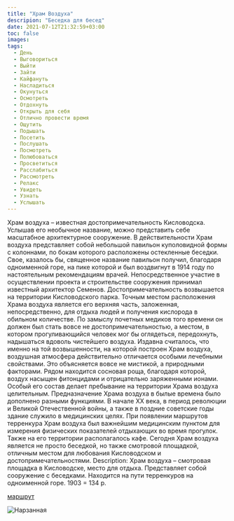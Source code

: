 ```yaml
---
title: "Храм Воздуха"
descripion: "Беседка для бесед"
date: 2021-07-12T21:32:59+03:00
toc: false
images:
tags:
  - День
  - Выговориться
  - Выйти
  - Зайти
  - Кайфануть
  - Насладиться
  - Окунуться
  - Осмотреть
  - Отдохнуть
  - Открыть для себя
  - Отлично провести время
  - Ощутить
  - Подышать
  - Посетить
  - Послушать 
  - Посмотреть
  - Полюбоваться
  - Просветиться
  - Расслабиться
  - Рассмотреть
  - Релакс
  - Увидеть
  - Узнать
  - Услышать  
---
```


Храм воздуха – известная достопримечательность Кисловодска. Услышав его необычное название, можно представить себе масштабное архитектурное сооружение. В действительности Храм воздуха представляет собой небольшой павильон куполовидной формы с колоннами, по бокам которого расположены остекленные беседки.
Свое, казалось бы, священное название павильон получил, благодаря одноименной горе, на пике которой и был воздвигнут в 1914 году по настоятельным рекомендациям врачей. Непосредственное участие в осуществлении проекта и строительстве сооружения принимал известный архитектор Семенов.
Достопримечательность возвышается на территории Кисловодского парка. Точным местом расположения Храма воздуха является его верхняя часть, заложенная, непосредственно, для отдыха людей и получения кислорода в обильном количестве. По замыслу почетных медиков того времени он должен был стать вовсе не достопримечательностью, а местом, в котором прогуливающийся человек мог бы оглядеться, передохнуть, надышаться вдоволь чистейшего воздуха.
Издавна считалось, что именно на той возвышенности, на которой построен Храм воздуха, воздушная атмосфера действительно отличается особыми лечебными свойствами. Это объясняется вовсе не мистикой, а природными факторами. Рядом находится сосновая роща, благодаря которой, воздух насыщен фитонцидами и отрицательно заряженными ионами. Особый его состав делает пребывание на территории Храма воздуха целительным.
Предназначение Храма воздуха в былые времена было дополнено разными функциями. В начале XX века, в период революции и Великой Отечественной войны, а также в поздние советские годы здание служило в медицинских целях. При появлении маршрутов терренкура Храм воздуха был важнейшим медицинским пунктом для измерения физических показателей отдыхающих во время прогулок. Также на его территории располагалось кафе. Сегодня Храм воздуха является не просто беседкой, но также смотровой площадкой, отличным местом для любования Кисловодском и достопримечательностями.
Description:
Храм воздуха – смотровая площадка в Кисловодске, место для отдыха. Представляет собой сооружение с беседками. Находится на пути терренкуров на одноименной горе.
1903 = 134 р.

[маршрут](https://goo.gl/maps/JgNbdULp4sKqVJea8)

![Нарзанная](/img/hram-vozduha-700x467.jpg)
